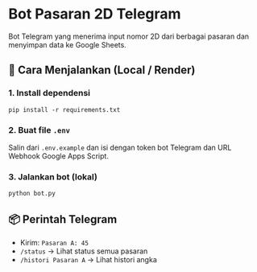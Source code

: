 # Bot Pasaran 2D Telegram

Bot Telegram yang menerima input nomor 2D dari berbagai pasaran dan menyimpan data ke Google Sheets.

## 🚀 Cara Menjalankan (Local / Render)

### 1. Install dependensi
```
pip install -r requirements.txt
```

### 2. Buat file `.env`
Salin dari `.env.example` dan isi dengan token bot Telegram dan URL Webhook Google Apps Script.

### 3. Jalankan bot (lokal)
```
python bot.py
```

## 📦 Perintah Telegram
- Kirim: `Pasaran A: 45`
- `/status` → Lihat status semua pasaran
- `/histori Pasaran A` → Lihat histori angka
